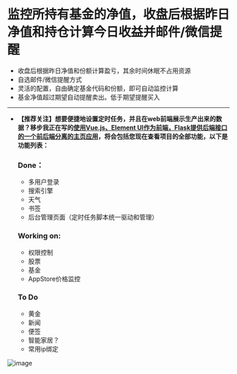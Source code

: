 # 监控所持有基金的净值，收盘后根据昨日净值和持仓计算今日收益并邮件/微信提醒
* 收盘后根据昨日净值和份额计算盈亏，其余时间休眠不占用资源
* 自选邮件/微信提醒方式
* 灵活的配置，自由确定基金代码和份额，即可自动监控计算
* 基金净值超过期望自动提醒卖出。低于期望提醒买入

<hr/>

- **【推荐关注】想要便捷地设置定时任务，并且在web前端展示生产出来的数据？移步我正在写的[使用Vue.js、Element UI作为前端，Flask提供后端接口的一个前后端分离的主页应用](https://github.com/shr1213/PersonalHomepage)，将会包括您现在查看项目的全部功能，以下是功能列表：**
  ### Done：
  - 多用户登录
  - 搜索引擎
  - 天气
  - 书签
  - 后台管理页面（定时任务脚本统一驱动和管理）
  ### Working on:
  - 权限控制
  - 股票
  - 基金
  - AppStore价格监控
  ### To Do
  - 黄金
  - 新闻
  - 便签
  - 智能家居？
  - 常用ip绑定
  
![image](https://user-images.githubusercontent.com/27627484/71998100-fae58980-3279-11ea-806e-8a1a9c09df51.png)

